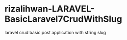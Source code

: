 # rizalihwan-LARAVEL-BasicLaravel7CrudWithSlug
laravel crud basic post application with string slug
